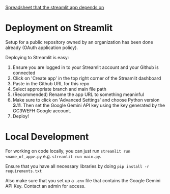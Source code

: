 [Spreadsheet that the streamlit app depends on](https://docs.google.com/spreadsheets/d/1jZBpe7Ef_7Bpiwic_rXBtTnufP5qVXdYHpJV9GmIrtg/edit?gid=0#gid=0)

# Deployment on Streamlit
Setup for a public repository owned by an organization has been done already (OAuth application policy).

Deploying to Streamlit is easy:
 1. Ensure you are logged in to your Streamlit account and your Github is connected
 2. Click on 'Create app' in the top right corner of the Streamlit dashboard
 3. Paste in the Github URL for this repo
 4. Select appropriate branch and main file path
 5. (Recommended) Rename the app URL to something meaninful
 6. Make sure to click on 'Advanced Settings' and choose Python version **3.11**. Then set the Google Gemini API key using the key generated by the GC3WEFH Google account.
 7. Deploy!

# Local Development
For working on code locally, you can just run
`streamlit run <name_of_app>.py`
e.g. `streamlit run main.py`.

Ensure that you have all necessary libraries by doing `pip install -r requirements.txt`

Also make sure that you set up a `.env` file that contains the Google Gemini API Key. Contact an admin for access.